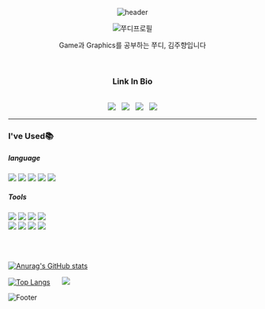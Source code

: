 <div align="center">

![header](https://capsule-render.vercel.app/api?type=waving&color=auto&height=200&section=header&text=Hello,%20jjudy_kim!🐰&fontSize=30&theme=radical)




![쭈디프로필](https://user-images.githubusercontent.com/66450769/179933512-8f4344c6-a2db-4429-ad4b-c977382fdd5b.jpg) 

Game과 Graphics를 공부하는 쭈디, 김주향입니다

<br/>  

  ### Link In Bio  

  <br/>
<a href="https://www.instagram.com/jjudy._.kim/"><img src="https://img.shields.io/badge/Instagram-E4405F?style=flat-square&logo=Instagram&logoColor=white"/></a>
&nbsp;
<a href="https://bit.ly/3PLha1P"><img src="https://img.shields.io/badge/Notion-000000?style=flat-square&logo=Notion&logoColor=white"/></a>
&nbsp;
<a href="https://velog.io/@jjudykim"><img src="https://img.shields.io/badge/Velog-20C997?style=flat-square&logo=Velog&logoColor=white"/></a>
&nbsp;
<a href="https://blog.naver.com/jubaaakim"><img src="https://img.shields.io/badge/Naver-03C75A?style=flat-square&logo=Naver&logoColor=white"/></a>


---

<div align="left">

### I've Used📚 
  
##### language
<img src="https://img.shields.io/badge/C-A8B9CC?style=flat-square&logo=C&logoColor=white"/>
<img src="https://img.shields.io/badge/C++-00599C?style=flat-square&logo=Cplusplus&logoColor=white"/>
<img src="https://img.shields.io/badge/Swift-F05138?style=flat-square&logo=Swift&logoColor=white"/>
<img src="https://img.shields.io/badge/JAVA-007396?style=flat-square&logo=JAVA&logoColor=white">
<img src="https://img.shields.io/badge/Python-3776AB?style=flat-square&logo=Python&logoColor=white"/>

  
  
  
##### Tools
<img src="https://img.shields.io/badge/Xcode-147EFB?style=flat-square&logo=Xcode&logoColor=white"/>
<img src="https://img.shields.io/badge/Visual Studio-5C2D91?style=flat-square&logo=Visual Studio&logoColor=white"/>
<img src="https://img.shields.io/badge/IntelliJ-000000?style=flat-square&logo=IntelliJ IDEA&logoColor=white"/>
<img src="https://img.shields.io/badge/PyCharm-000000?style=flat-square&logo=PyCharm&logoColor=white"/>


<br/>
<img src="https://img.shields.io/badge/XD-FF61F6?style=flat-square&logo=Adobe XD&logoColor=white"/>
<img src="https://img.shields.io/badge/Photoshop-31A8FF?style=flat-square&logo=Adobe Photoshop&logoColor=white"/>
<img src="https://img.shields.io/badge/Premiere Pro-9999FF?style=flat-square&logo=Adobe Premiere Pro&logoColor=white"/>
<img src="https://img.shields.io/badge/After Effects-9999FF?style=flat-square&logo=Adobe After Effects&logoColor=white"/>

<br/><br/>

[![Anurag's GitHub stats](https://github-readme-stats.vercel.app/api?username=jjudykim&theme=radical)](https://github.com/jjudykim/github-readme-stats)  
  
  
[![Top Langs](https://github-readme-stats.vercel.app/api/top-langs/?username=jjudykim&theme=radical&layout=compact)](https://github.com/jjudykim/github-readme-stats)
&nbsp;&nbsp;&nbsp;&nbsp;
<img src="http://mazandi.herokuapp.com/api?handle=jjudy_kim&theme=dark"/>

 
  

![Footer](https://capsule-render.vercel.app/api?type=waving&color=auto&height=200&section=footer&theme=radical)
